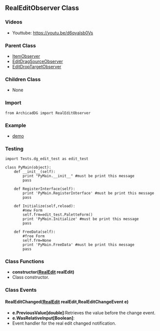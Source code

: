 ## RealEditObserver Class

### Videos
* Youttube: https://youtu.be/d6qyalsb0Vs

### Parent Class
* [ItemObserver](../ArchicadDG_Item_Observer.md)
* [EditDragSourceObserver](ArchicadDG_EditDragSource_Observer.md)
* [EditDropTargetObserver](ArchicadDG_EditDropTarget_Observer.md)

### Children Class
* None

### Import
```
from ArchicadDG import RealEditObserver
``` 

### Example
* [demo](../../Scripts/Tests/dg_edit_test.py)

### Testing
```
import Tests.dg_edit_test as edit_test

class PyMain(object):
    def __init__(self):
        print "PyMain.__init__" #must be print this message
        pass

    def RegisterInterface(self):
        print 'PyMain.RegisterInterface' #must be print this message
        pass
    
    def Initialize(self,reload):
        #new Form
        self.frm=edit_test.PaletteForm()
        print 'PyMain.Initialize' #must be print this message
        pass

    def FreeData(self):
        #free Form
        self.frm=None
        print 'PyMain.FreeData' #must be print this message
        pass

```

### Class Functions

* **constructor([RealEdit](ArchicadDG_RealEdit.md) realEdit)**
* Class constructor.

### Class Events

#### RealEditChanged([RealEdit](ArchicadDG_RealEdit.md) realEdit,RealEditChangeEvent e)
* **e.PreviousValue[double]**:Retrieves the value before the change event.
* **e.WasRelativeInput[Boolean]**:
* Event handler for the real edit changed notification.

